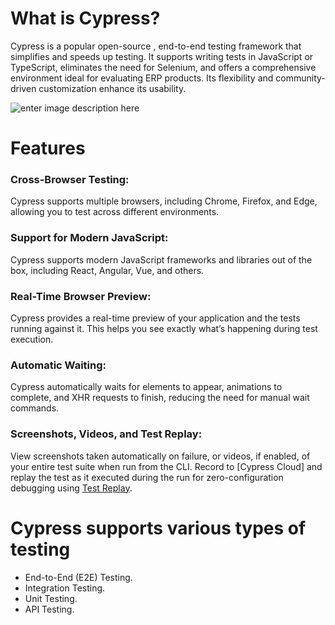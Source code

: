 
# **What is Cypress?**

Cypress is a popular open-source , end-to-end testing framework that simplifies and speeds up testing. It supports writing tests in JavaScript or TypeScript, eliminates the need for Selenium, and offers a comprehensive environment ideal for evaluating ERP products. Its flexibility and community-driven customization enhance its usability.

![enter image description here](https://miro.medium.com/v2/resize:fit:785/1*uBf3SgcGi-I6Sml9aG10kw.png)

# **Features**

### Cross-Browser Testing:

Cypress supports multiple browsers, including Chrome, Firefox, and Edge, allowing you to test across different environments.

### Support for Modern JavaScript:

Cypress supports modern JavaScript frameworks and libraries out of the box, including React, Angular, Vue, and others.

### Real-Time Browser Preview:

Cypress provides a real-time preview of your application and the tests running against it. This helps you see exactly what’s happening during test execution.

### Automatic Waiting:

Cypress automatically waits for elements to appear, animations to  
complete, and XHR requests to finish, reducing the need for manual wait commands.


### Screenshots, Videos, and Test Replay: 
View screenshots taken automatically on failure, or videos, if enabled, of your entire test suite when run from the CLI. Record to  [Cypress Cloud]  and replay the test as it executed during the run for zero-configuration debugging using  [Test Replay](https://docs.cypress.io/guides/cloud/test-replay).

# **Cypress supports various types of testing**


-   End-to-End (E2E) Testing.
-   Integration Testing.
-   Unit Testing.
-   API Testing.
<!--stackedit_data:
eyJoaXN0b3J5IjpbLTgwMTk0NDE3Miw2OTA2NjQ3ODddfQ==
-->